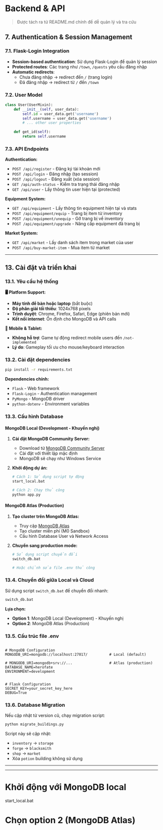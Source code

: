 # Backend & API

> Được tách ra từ README.md chính để dễ quản lý và tra cứu

## 7. Authentication & Session Management

### 7.1. Flask-Login Integration
- **Session-based authentication**: Sử dụng Flask-Login để quản lý session
- **Protected routes**: Các trang như `/town`, `/quests` yêu cầu đăng nhập
- **Automatic redirects**: 
  - Chưa đăng nhập → redirect đến `/` (trang login)
  - Đã đăng nhập → redirect từ `/` đến `/town`

### 7.2. User Model
```python
class User(UserMixin):
    def __init__(self, user_data):
        self.id = user_data.get('username')
        self.username = user_data.get('username')
        # ... other user properties
    
    def get_id(self):
        return self.username
```

### 7.3. API Endpoints
**Authentication:**
- `POST /api/register` - Đăng ký tài khoản mới
- `POST /api/login` - Đăng nhập (tạo session)
- `POST /api/logout` - Đăng xuất (xóa session)
- `GET /api/auth-status` - Kiểm tra trạng thái đăng nhập
- `GET /api/user` - Lấy thông tin user hiện tại (protected)

**Equipment System:**
- `GET /api/equipment` - Lấy thông tin equipment hiện tại và stats
- `POST /api/equipment/equip` - Trang bị item từ inventory
- `POST /api/equipment/unequip` - Gỡ trang bị về inventory
- `POST /api/equipment/upgrade` - Nâng cấp equipment đã trang bị

**Market System:**
- `GET /api/market` - Lấy danh sách item trong market của user
- `POST /api/buy-market-item` - Mua item từ market

---


## 13. Cài đặt và triển khai

### 13.1. Yêu cầu hệ thống

**🖥️ Platform Support:**
- **Máy tính để bàn hoặc laptop** (bắt buộc)
- **Độ phân giải tối thiểu**: 1024x768 pixels
- **Trình duyệt**: Chrome, Firefox, Safari, Edge (phiên bản mới)
- **Kết nối internet**: Ổn định cho MongoDB và API calls

**📱 Mobile & Tablet:**
- **Không hỗ trợ**: Game tự động redirect mobile users đến `/not-implemented`
- **Lý do**: Gameplay tối ưu cho mouse/keyboard interaction

### 13.2. Cài đặt dependencies

```bash
pip install -r requirements.txt
```

**Dependencies chính:**
- `Flask` - Web framework
- `Flask-Login` - Authentication management  
- `PyMongo` - MongoDB driver
- `python-dotenv` - Environment variables

### 13.3. Cấu hình Database

#### **MongoDB Local (Development - Khuyến nghị)**

1. **Cài đặt MongoDB Community Server:**
   - Download từ [MongoDB Community Server](https://www.mongodb.com/try/download/community)
   - Cài đặt với thiết lập mặc định
   - MongoDB sẽ chạy như Windows Service

2. **Khởi động dự án:**
   ```bash
   # Cách 1: Sử dụng script tự động
   start_local.bat
   
   # Cách 2: Chạy thủ công
   python app.py
   ```

#### **MongoDB Atlas (Production)**

1. **Tạo cluster trên MongoDB Atlas:**
   - Truy cập [MongoDB Atlas](https://www.mongodb.com/atlas)
   - Tạo cluster miễn phí (M0 Sandbox)
   - Cấu hình Database User và Network Access

2. **Chuyển sang production mode:**
   ```bash
   # Sử dụng script chuyển đổi
   switch_db.bat
   
   # Hoặc chỉnh sửa file .env thủ công
   ```

### 13.4. Chuyển đổi giữa Local và Cloud

Sử dụng script `switch_db.bat` để chuyển đổi nhanh:

```bash
switch_db.bat
```

**Lựa chọn:**
- **Option 1**: MongoDB Local (Development) - Khuyến nghị
- **Option 2**: MongoDB Atlas (Production)

### 13.5. Cấu trúc file .env

```env

# MongoDB Configuration
MONGODB_URI=mongodb://localhost:27017/          # Local (default)

# MONGODB_URI=mongodb+srv://...                 # Atlas (production)
DATABASE_NAME=herofate
ENVIRONMENT=development


# Flask Configuration  
SECRET_KEY=your_secret_key_here
DEBUG=True
```

### 13.6. Database Migration

Nếu cập nhật từ version cũ, chạy migration script:

```bash
python migrate_buildings.py
```

Script này sẽ cập nhật:
- `inventory` → `storage`
- `forge` → `blacksmith`  
- `shop` → `market`
- Xóa `potion` building không sử dụng

---

---


# Khởi động với MongoDB local
start_local.bat


# Chọn option 2 (MongoDB Atlas)

